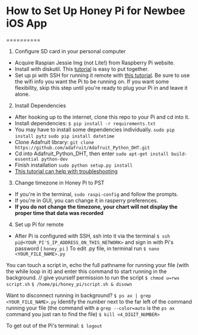 # How to Set Up Honey Pi for Newbee iOS App
==========

1. Configure SD card in your personal computer

- Acquire Raspian Jessie Img (not Lite!) from Raspberry Pi website.
- Install with diskutil. This [tutorial](https://www.raspberrypi.org/documentation/installation/installing-images/mac.md) is easy to put together.
- Set up pi with SSH for running it remote with [this tutorial](https://gist.github.com/MrJadaml/8b0c1f39fa39fa5c148b5044d98f00f5). Be sure to use the wifi info you want the Pi to be running on. If you want some flexibility, skip this step until you're ready to plug your Pi in and leave it alone.

2. Install Dependencies

- After hooking up to the internet, clone this repo to your Pi and cd into it.
- Install dependencies: `$ pip install -r requirements.txt`
- You may have to install some dependencies individually.
`sudo pip install pytz`
`sudo pip install datetime`
- Clone Adafruit library: `git clone https://github.com/adafruit/Adafruit_Python_DHT.git`
- Cd into Adafruit_Python_DHT, then enter `sudo apt-get install build-essential python-dev`
- Finish installation `sudo python setup.py install`
- [This tutorial can help with troubleshooting](http://www.circuitbasics.com/how-to-set-up-the-dht11-humidity-sensor-on-the-raspberry-pi/)

3. Change timezone in Honey Pi to PST

- If you're in the terminal, `sudo raspi-config` and follow the prompts.
- If you're in GUI, you can change it in rasperry preferences.
- **If you do not change the timezone, your chart will not display the proper time that data was recorded**

4. Set up Pi for remote
- After Pi is configured with SSH, ssh into it via the terminal
`$ ssh pi@<YOUR_PI'S_IP_ADDRESS_ON_THIS_NETWORK>`
and sign in with Pi's password ( `honey_pi` )
To edit .py file, in terminal run
`$ nano <YOUR_FILE_NAME>.py`

You can touch a script in, echo the full pathname for running your file (with the while loop in it) and enter this command to start running in the background.
// give yourself permission to run the script
`$ chmod u=rwx script.sh`
`$ /home/pi/honey_pi/script.sh & disown`

Want to disconnect running in background?
`$ ps ax | grep <YOUR_FILE_NAME>.py`
Identify the number next to the far left of the command running your file (the command with a `grep --color=auto` is the `ps ax` command you just ran to find the file)
`$ kill <4_DIGIT_NUMBER>`

To get out of the Pi's terminal:
`$ logout`
